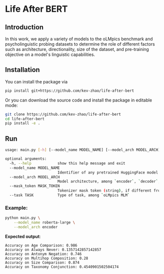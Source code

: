 # Life After BERT

## Introduction
In this work, we apply a variety of models to the oLMpics benchmark and psycholinguistic probing datasets to determine the role of different factors such as architecture, directionality,
size of the dataset, and pre-training objective on a model's linguistic capabilities.

## Installation

You can install the package via

```bash
pip install git+https://github.com/kev-zhao/life-after-bert
```

Or you can download the source code and install the package in editable mode:

```bash
git clone https://github.com/kev-zhao/life-after-bert
cd life-after-bert
pip install -e .
```

## Run
```bash
usage: main.py [-h] [--model_name MODEL_NAME] [--model_arch MODEL_ARCH] [--mask_token MASK_TOKEN] [--task TASK]

optional arguments:
  -h, --help            show this help message and exit
  --model_name MODEL_NAME
                        Identifier of any pretrained HuggingFace model
  --model_arch MODEL_ARCH
                        Model architecture, among `encoder`, `decoder`, and `encoder decoder`
  --mask_token MASK_TOKEN
                        Tokenizer mask token (string), if different from default. Mainly used for GPT2 ("[MASK]") and T5 ("<extra_id_0>").
  --task TASK           Type of task, among `oLMpics MLM`

```

### Example:
```bash
python main.py \
    --model_name roberta-large \
    --model_arch encoder
```
**Expected output**: 
```
Accuracy on Age Comparison: 0.986
Accuracy on Always Never: 0.1357142857142857
Accuracy on Antonym Negation: 0.746
Accuracy on Multihop Composition: 0.28
Accuracy on Size Comparison: 0.874
Accuracy on Taxonomy Conjunction: 0.4540901502504174
``` 
